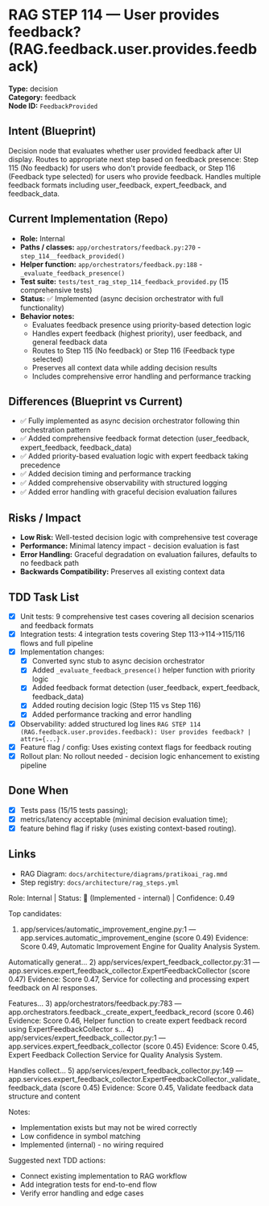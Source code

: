 # RAG STEP 114 — User provides feedback? (RAG.feedback.user.provides.feedback)

**Type:** decision  
**Category:** feedback  
**Node ID:** `FeedbackProvided`

## Intent (Blueprint)
Decision node that evaluates whether user provided feedback after UI display. Routes to appropriate next step based on feedback presence: Step 115 (No feedback) for users who don't provide feedback, or Step 116 (Feedback type selected) for users who provide feedback. Handles multiple feedback formats including user_feedback, expert_feedback, and feedback_data.

## Current Implementation (Repo)
- **Role:** Internal
- **Paths / classes:** `app/orchestrators/feedback.py:270` - `step_114__feedback_provided()`
- **Helper function:** `app/orchestrators/feedback.py:188` - `_evaluate_feedback_presence()`
- **Test suite:** `tests/test_rag_step_114_feedback_provided.py` (15 comprehensive tests)
- **Status:** ✅ Implemented (async decision orchestrator with full functionality)
- **Behavior notes:**
  - Evaluates feedback presence using priority-based detection logic
  - Handles expert feedback (highest priority), user feedback, and general feedback data
  - Routes to Step 115 (No feedback) or Step 116 (Feedback type selected)
  - Preserves all context data while adding decision results
  - Includes comprehensive error handling and performance tracking

## Differences (Blueprint vs Current)
- ✅ Fully implemented as async decision orchestrator following thin orchestration pattern
- ✅ Added comprehensive feedback format detection (user_feedback, expert_feedback, feedback_data)
- ✅ Added priority-based evaluation logic with expert feedback taking precedence
- ✅ Added decision timing and performance tracking
- ✅ Added comprehensive observability with structured logging
- ✅ Added error handling with graceful decision evaluation failures

## Risks / Impact
- **Low Risk:** Well-tested decision logic with comprehensive test coverage
- **Performance:** Minimal latency impact - decision evaluation is fast
- **Error Handling:** Graceful degradation on evaluation failures, defaults to no feedback path
- **Backwards Compatibility:** Preserves all existing context data

## TDD Task List
- [x] Unit tests: 9 comprehensive test cases covering all decision scenarios and feedback formats
- [x] Integration tests: 4 integration tests covering Step 113→114→115/116 flows and full pipeline
- [x] Implementation changes:
  - [x] Converted sync stub to async decision orchestrator
  - [x] Added `_evaluate_feedback_presence()` helper function with priority logic
  - [x] Added feedback format detection (user_feedback, expert_feedback, feedback_data)
  - [x] Added routing decision logic (Step 115 vs Step 116)
  - [x] Added performance tracking and error handling
- [x] Observability: added structured log lines
  `RAG STEP 114 (RAG.feedback.user.provides.feedback): User provides feedback? | attrs={...}`
- [x] Feature flag / config: Uses existing context flags for feedback routing
- [x] Rollout plan: No rollout needed - decision logic enhancement to existing pipeline

## Done When
- [x] Tests pass (15/15 tests passing);
- [x] metrics/latency acceptable (minimal decision evaluation time);
- [x] feature behind flag if risky (uses existing context-based routing).

## Links
- RAG Diagram: `docs/architecture/diagrams/pratikoai_rag.mmd`
- Step registry: `docs/architecture/rag_steps.yml`


<!-- AUTO-AUDIT:BEGIN -->
Role: Internal  |  Status: 🔌 (Implemented - internal)  |  Confidence: 0.49

Top candidates:
1) app/services/automatic_improvement_engine.py:1 — app.services.automatic_improvement_engine (score 0.49)
   Evidence: Score 0.49, Automatic Improvement Engine for Quality Analysis System.

Automatically generat...
2) app/services/expert_feedback_collector.py:31 — app.services.expert_feedback_collector.ExpertFeedbackCollector (score 0.47)
   Evidence: Score 0.47, Service for collecting and processing expert feedback on AI responses.

Features...
3) app/orchestrators/feedback.py:783 — app.orchestrators.feedback._create_expert_feedback_record (score 0.46)
   Evidence: Score 0.46, Helper function to create expert feedback record using ExpertFeedbackCollector s...
4) app/services/expert_feedback_collector.py:1 — app.services.expert_feedback_collector (score 0.45)
   Evidence: Score 0.45, Expert Feedback Collection Service for Quality Analysis System.

Handles collect...
5) app/services/expert_feedback_collector.py:149 — app.services.expert_feedback_collector.ExpertFeedbackCollector._validate_feedback_data (score 0.45)
   Evidence: Score 0.45, Validate feedback data structure and content

Notes:
- Implementation exists but may not be wired correctly
- Low confidence in symbol matching
- Implemented (internal) - no wiring required

Suggested next TDD actions:
- Connect existing implementation to RAG workflow
- Add integration tests for end-to-end flow
- Verify error handling and edge cases
<!-- AUTO-AUDIT:END -->